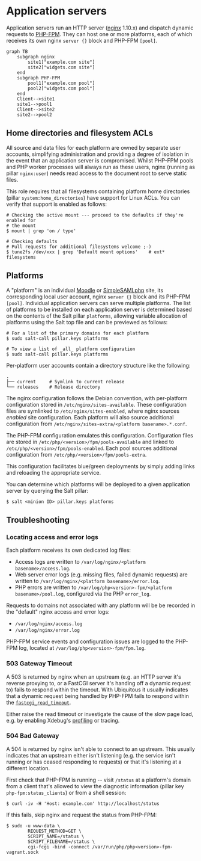 # Application servers

Application servers run an HTTP server ([nginx](https://nginx.org/) 1.10.x) and dispatch dynamic requests to [PHP-FPM](http://php.net/manual/en/install.fpm.php). They can host one or more platforms, each of which receives its own nginx `server {}` block and PHP-FPM `[pool]`.

```mermaid
graph TB
    subgraph nginx
        site1["example.com site"]
        site2["widgets.com site"]
    end
    subgraph PHP-FPM
        pool1["example.com pool"]
        pool2["widgets.com pool"]
    end
    Client-->site1
    site1-->pool1
    Client-->site2
    site2-->pool2
```

## Home directories and filesystem ACLs

All source and data files for each platform are owned by separate user accounts, simplifying administration and providing a degree of isolation in the event that an application server is compromised. Whilst PHP-FPM pools and PHP worker processes will always run as these users, nginx (running as pillar `nginx:user`) needs read access to the document root to serve static files.

This role requires that all filesystems containing platform home directories (pillar `system:home_directories`) have support for Linux ACLs. You can verify that support is enabled as follows:

```
# Checking the active mount --- proceed to the defaults if they're enabled for
# the mount
$ mount | grep 'on / type'

# Checking defaults
# Pull requests for additional filesystems welcome ;-)
$ tune2fs /dev/xxx | grep 'Default mount options'    # ext* filesystems
```

## Platforms

A "platform" is an individual [Moodle](moodle.md) or [SimpleSAMLphp](saml.md) site, its corresponding local user account, nginx `server {}` block and its PHP-FPM `[pool]`. Individual application servers can serve multiple platforms. The list of platforms to be installed on each application server is determined based on the contents of the Salt pillar `platforms`, allowing variable allocation of platforms using the Salt top file and can be previewed as follows:

```
# For a list of the primary domains for each platform
$ sudo salt-call pillar.keys platforms

# To view a list of _all_ platform configuration
$ sudo salt-call pillar.keys platforms
```

Per-platform user accounts contain a directory structure like the following:

```
.
├── current     # Symlink to current release
└── releases    # Release directory
```

The nginx configuration follows the Debian convention, with per-platform configuration stored in `/etc/nginx/sites-available`. These configuration files are symlinked to `/etc/nginx/sites-enabled`, where nginx sources _enabled_ site configuration. Each platform will also source additional configuration from `/etc/nginx/sites-extra/<platform basename>.*.conf`.

The PHP-FPM configuration emulates this configuration. Configuration files are stored in `/etc/php/<version>/fpm/pools-available` and linked to `/etc/php/<version>/fpm/pools-enabled`. Each pool sources additional configuration from `/etc/php/<version>/fpm/pools-extra`.

This configuration facilitates blue/green deployments by simply adding links and reloading the appropriate service.

You can determine which platforms will be deployed to a given application server by querying the Salt pillar:

```
$ salt <minion ID> pillar.keys platforms
```

## Troubleshooting

### Locating access and error logs

Each platform receives its own dedicated log files:

* Access logs are written to `/var/log/nginx/<platform basename>/access.log`.
* Web server error logs (e.g. missing files, failed dynamic requests) are written to `/var/log/nginx/<platform basename>/error.log`.
* PHP errors are written to `/var/log/php<version>-fpm/<platform basename>/pool.log`, configured via the PHP `error_log`.

Requests to domains not associated with any platform will be be recorded in the "default" nginx access and error logs:
* `/var/log/nginx/access.log`
* `/var/log/nginx/error.log`

PHP-FPM service events and configuration issues are logged to the PHP-FPM log, located at `/var/log/php<version>-fpm/fpm.log`.

### 503 Gateway Timeout

A 503 is returned by nginx when an upstream (e.g. an HTTP server it's reverse proxying to, or a FastCGI server it's handing off a dynamic request to) fails to respond within the timeout. With Ubiquitous it usually indicates that a dynamic request being handled by PHP-FPM fails to respond within the [`fastcgi_read_timeout`](http://nginx.org/en/docs/http/ngx_http_fastcgi_module.html#fastcgi_read_timeout).

Either raise the read timeout or investigate the cause of the slow page load, e.g. by enabling Xdebug's [profiling](addons/debug.md#profiling) or tracing.

### 504 Bad Gateway

A 504 is returned by nginx isn't able to connect to an upstream. This usually indicates that an upstream either isn't listening (e.g. the service isn't running or has ceased responding to requests) or that it's listening at a different location.

First check that PHP-FPM is running -- visit `/status` at a platform's domain from a client that's allowed to view the diagnostic information (pillar key `php-fpm:status_clients`) or from a shell session:

```
$ curl -iv -H 'Host: example.com' http://localhost/status
```

If this fails, skip nginx and request the status from PHP-FPM:

```
$ sudo -u www-data \
        REQUEST_METHOD=GET \
        SCRIPT_NAME=/status \
        SCRIPT_FILENAME=/status \
        cgi-fcgi -bind -connect /var/run/php/php<version>-fpm-vagrant.sock
```

